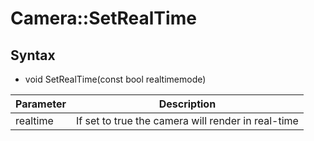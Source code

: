 # Camera::SetRealTime #

## Syntax ##
- void SetRealTime(const bool realtimemode)

| Parameter | Description |
| ----- | ----- |
| realtime | If set to true the camera will render in real-time |

